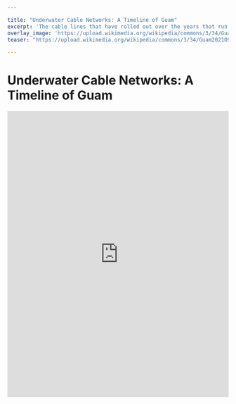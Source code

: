 ```yaml
---

title: "Underwater Cable Networks: A Timeline of Guam"
excerpt: 'The cable lines that have rolled out over the years that run through and under Guam show telecommunication networks that are material evidence of empire and colonialism's legacies that drive technology and the internet's global systems'
overlay_image: 'https://upload.wikimedia.org/wikipedia/commons/3/34/Guam2021OSM.png'
teaser: "https://upload.wikimedia.org/wikipedia/commons/3/34/Guam2021OSM.png"

---
```

 
# Underwater Cable Networks: A Timeline of Guam

<iframe src='https://cdn.knightlab.com/libs/timeline3/latest/embed/index.html?source=18zQtCq5O_mECSt0sI8u7JWcN3W8a28NXCroG4XOAXxk&font=Default&lang=en&initial_zoom=2&height=650' width='100%' height='650' webkitallowfullscreen mozallowfullscreen allowfullscreen frameborder='0'></iframe>
